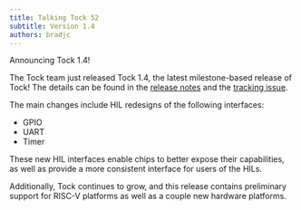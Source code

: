 ```yaml
---
title: Talking Tock 52
subtitle: Version 1.4
authors: bradjc
---
```


Announcing Tock 1.4!

The Tock team just released Tock 1.4, the latest milestone-based release of
Tock! The details can be found in the [release
notes](https://github.com/tock/tock/releases/tag/release-1.4) and the [tracking
issue](https://github.com/tock/tock/issues/1327).

The main changes include HIL redesigns of the following interfaces:

- GPIO
- UART
- Timer

These new HIL interfaces enable chips to better expose their capabilities, as
well as provide a more consistent interface for users of the HILs.

Additionally, Tock continues to grow, and this release contains preliminary
support for RISC-V platforms as well as a couple new hardware platforms.
